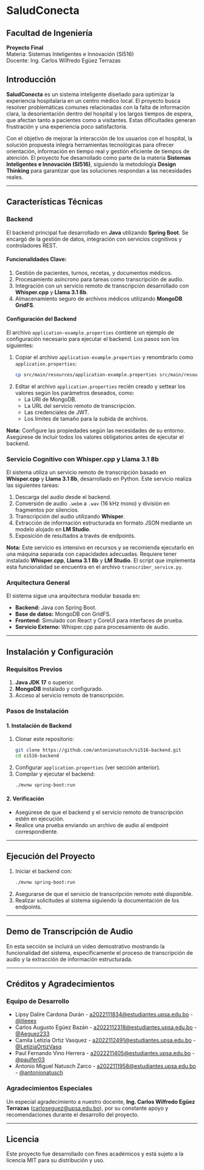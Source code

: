 # SaludConecta

## Facultad de Ingeniería  
**Proyecto Final**  
Materia: Sistemas Inteligentes e Innovación (SI516)  
Docente: Ing. Carlos Wilfredo Egüez Terrazas  


## Introducción

**SaludConecta** es un sistema inteligente diseñado para optimizar la experiencia hospitalaria en un centro médico local. El proyecto busca resolver problemáticas comunes relacionadas con la falta de información clara, la desorientación dentro del hospital y los largos tiempos de espera, que afectan tanto a pacientes como a visitantes. Estas dificultades generan frustración y una experiencia poco satisfactoria.

Con el objetivo de mejorar la interacción de los usuarios con el hospital, la solución propuesta integra herramientas tecnológicas para ofrecer orientación, información en tiempo real y gestión eficiente de tiempos de atención. El proyecto fue desarrollado como parte de la materia **Sistemas Inteligentes e Innovación (SI516)**, siguiendo la metodología **Design Thinking** para garantizar que las soluciones respondan a las necesidades reales.

---

## Características Técnicas

### Backend
El backend principal fue desarrollado en **Java** utilizando **Spring Boot**. Se encargó de la gestión de datos, integración con servicios cognitivos y controladores REST.

#### Funcionalidades Clave:
1. Gestión de pacientes, turnos, recetas, y documentos médicos.
2. Procesamiento asíncrono para tareas como transcripción de audio.
3. Integración con un servicio remoto de transcripción desarrollado con **Whisper.cpp** y **Llama 3.1 8b**.
4. Almacenamiento seguro de archivos médicos utilizando **MongoDB GridFS**.

#### Configuración del Backend
El archivo `application-example.properties` contiene un ejemplo de configuración necesario para ejecutar el backend. Los pasos son los siguientes:
1. Copiar el archivo `application-example.properties` y renombrarlo como `application.properties`:
   ```bash
   cp src/main/resources/application-example.properties src/main/resources/application.properties
   ```
2. Editar el archivo `application.properties` recién creado y settear los valores según los parámetros deseados, como:
   - La URI de MongoDB.
   - La URL del servicio remoto de transcripción.
   - Las credenciales de JWT.
   - Los límites de tamaño para la subida de archivos.

**Nota:** Configure las propiedades según las necesidades de su entorno. Asegúrese de incluir todos los valores obligatorios antes de ejecutar el backend.

### Servicio Cognitivo con Whisper.cpp y Llama 3.1 8b
El sistema utiliza un servicio remoto de transcripción basado en **Whisper.cpp** y **Llama 3.1 8b**, desarrollado en Python. Este servicio realiza las siguientes tareas:
1. Descarga del audio desde el backend.
2. Conversión de audio `.webm` a `.wav` (16 kHz mono) y división en fragmentos por silencios.
3. Transcripción del audio utilizando **Whisper**.
4. Extracción de información estructurada en formato JSON mediante un modelo alojado en **LM Studio**.
5. Exposición de resultados a través de endpoints.

**Nota:** Este servicio es intensivo en recursos y se recomienda ejecutarlo en una máquina separada con capacidades adecuadas. Requiere tener instalado **Whisper.cpp**, **Llama 3.1 8b** y **LM Studio**. El script que implementa esta funcionalidad se encuentra en el archivo `transcriber_service.py`.

### Arquitectura General
El sistema sigue una arquitectura modular basada en:
- **Backend:** Java con Spring Boot.
- **Base de datos:** MongoDB con GridFS.
- **Frontend:** Simulado con React y CoreUI para interfaces de prueba.
- **Servicio Externo:** Whisper.cpp para procesamiento de audio.

---

## Instalación y Configuración

### Requisitos Previos
1. **Java JDK 17** o superior.
2. **MongoDB** instalado y configurado.
3. Acceso al servicio remoto de transcripción.

### Pasos de Instalación

#### 1. Instalación de Backend
1. Clonar este repositorio:
   ```bash
   git clone https://github.com/antonionatusch/si516-backend.git
   cd si516-backend
   ```
2. Configurar `application.properties` (ver sección anterior).
3. Compilar y ejecutar el backend:
   ```bash
   ./mvnw spring-boot:run
   ```

#### 2. Verificación
- Asegúrese de que el backend y el servicio remoto de transcripción estén en ejecución.
- Realice una prueba enviando un archivo de audio al endpoint correspondiente.

---

## Ejecución del Proyecto
1. Iniciar el backend con:
   ```bash
   ./mvnw spring-boot:run
   ```
2. Asegurarse de que el servicio de transcripción remoto esté disponible.
3. Realizar solicitudes al sistema siguiendo la documentación de los endpoints.

---

## Demo de Transcripción de Audio
En esta sección se incluirá un video demostrativo mostrando la funcionalidad del sistema, específicamente el proceso de transcripción de audio y la extracción de información estructurada.

---

## Créditos y Agradecimientos

### Equipo de Desarrollo
- Lipsy Dalire Cardona Durán - a2022111834@estudiantes.upsa.edu.bo - [@lileeex](https://github.com/lileeex)
- Carlos Augusto Egüez Bazán - a2022112318@estudiantes.upsa.edu.bo - [@Aeguez233](https://github.com/Aeguez233)
- Camila Letizia Ortiz Vasquez - a2022112491@estudiantes.upsa.edu.bo - [@LetiziaOrtizVasq](https://github.com/LetiziaOrtizVasq)
- Paul Fernando Vino Herrera - a2022211405@estudiantes.upsa.edu.bo - [@paulfer03](https://github.com/paulfer03)
- Antonio Miguel Natusch Zarco - a2022111958@estudiantes.upsa.edu.bo - [@antonionatusch](https://github.com/antonionatusch)

### Agradecimientos Especiales
Un especial agradecimiento a nuestro docente, **Ing. Carlos Wilfredo Egüez Terrazas** (carloseguez@upsa.edu.bo), por su constante apoyo y recomendaciones durante el desarrollo del proyecto.

---

## Licencia
Este proyecto fue desarrollado con fines académicos y está sujeto a la licencia MIT para su distribución y uso.